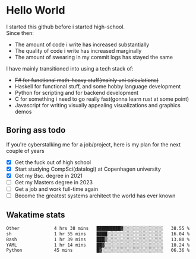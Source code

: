 # Hello World

I started this github before i started high-school.  
Since then:
- The amount of code i write has increased substantially
- The quality of code i write has increased marginally
- The amount of swearing in my commit logs has stayed the same

I have mainly transitioned into using a tech stack of:
- ~~F# for functional math-heavy stuff(mainly uni calculations)~~
- Haskell for functional stuff, and some hobby language development
- Python for scripting and for backend development
- C for something i need to go really fast(gonna learn rust at some point)
- Javascript for writing visually appealing visualizations and graphics demos

## Boring ass todo
If you're cyberstalking me for a job/project, here is my plan for the next couple of years
- [x] Get the fuck out of high school
- [x] Start studying CompSci(datalogi) at Copenhagen university
- [x] Get my Bsc. degree in 2021
- [ ] Get my Masters degree in 2023
- [ ] Get a job and work full-time again
- [ ] Become the greatest systems architect the world has ever known

## Wakatime stats
<!--START_SECTION:waka-->

```txt
Other             4 hrs 38 mins   █████████▓░░░░░░░░░░░░░░░   38.55 %
sh                1 hr 55 mins    ████░░░░░░░░░░░░░░░░░░░░░   16.04 %
Bash              1 hr 39 mins    ███▒░░░░░░░░░░░░░░░░░░░░░   13.80 %
YAML              1 hr 14 mins    ██▓░░░░░░░░░░░░░░░░░░░░░░   10.24 %
Python            45 mins         █▓░░░░░░░░░░░░░░░░░░░░░░░   06.36 %
```

<!--END_SECTION:waka-->
